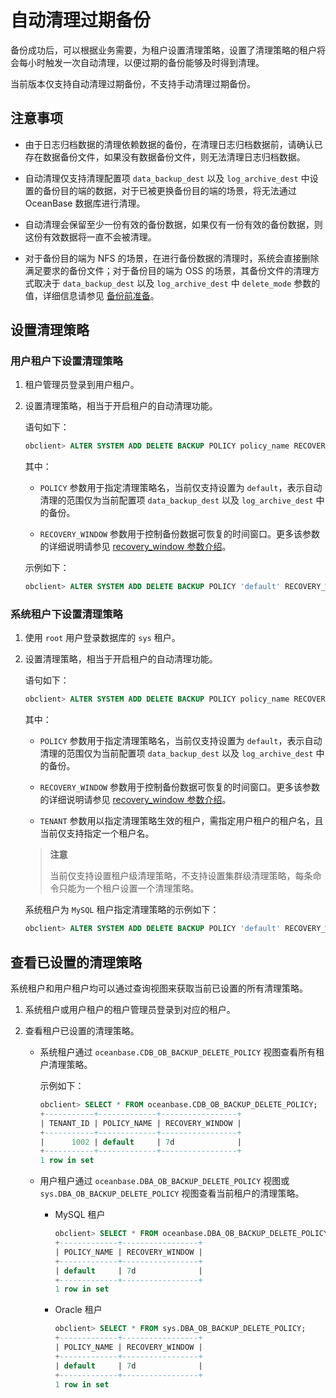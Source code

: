 # 自动清理过期备份

备份成功后，可以根据业务需要，为租户设置清理策略，设置了清理策略的租户将会每小时触发一次自动清理，以便过期的备份能够及时得到清理。

当前版本仅支持自动清理过期备份，不支持手动清理过期备份。

## 注意事项

* 由于日志归档数据的清理依赖数据的备份，在清理日志归档数据前，请确认已存在数据备份文件，如果没有数据备份文件，则无法清理日志归档数据。

* 自动清理仅支持清理配置项 `data_backup_dest` 以及 `log_archive_dest` 中设置的备份目的端的数据，对于已被更换备份目的端的场景，将无法通过 OceanBase 数据库进行清理。

* 自动清理会保留至少一份有效的备份数据，如果仅有一份有效的备份数据，则这份有效数据将一直不会被清理。

* 对于备份目的端为 NFS 的场景，在进行备份数据的清理时，系统会直接删除满足要求的备份文件；对于备份目的端为 OSS 的场景，其备份文件的清理方式取决于 `data_backup_dest` 以及 `log_archive_dest` 中 `delete_mode` 参数的值，详细信息请参见 [备份前准备](../400.data-backup/100.preparation-before-data-backup.md)。

## 设置清理策略

### 用户租户下设置清理策略

1. 租户管理员登录到用户租户。

2. 设置清理策略，相当于开启租户的自动清理功能。

   语句如下：

   ```sql
   obclient> ALTER SYSTEM ADD DELETE BACKUP POLICY policy_name RECOVERY_WINDOW recovery_window;
   ```

   其中：

   * `POLICY` 参数用于指定清理策略名，当前仅支持设置为 `default`，表示自动清理的范围仅为当前配置项 `data_backup_dest` 以及 `log_archive_dest` 中的备份。

   * `RECOVERY_WINDOW` 参数用于控制备份数据可恢复的时间窗口。更多该参数的详细说明请参见 [recovery_window 参数介绍](../500.cleaning-up-backed-up-data/500.parameters-of-cleaning-up-backup.md)。

   示例如下：

   ```sql
   obclient> ALTER SYSTEM ADD DELETE BACKUP POLICY 'default' RECOVERY_WINDOW '7d';
   ```

### 系统租户下设置清理策略

1. 使用 `root` 用户登录数据库的 `sys` 租户。

2. 设置清理策略，相当于开启租户的自动清理功能。

   语句如下：

   ```sql
   obclient> ALTER SYSTEM ADD DELETE BACKUP POLICY policy_name RECOVERY_WINDOW recovery_window TENANT tenant_name;
   ```

   其中：

   * `POLICY` 参数用于指定清理策略名，当前仅支持设置为 `default`，表示自动清理的范围仅为当前配置项 `data_backup_dest` 以及 `log_archive_dest` 中的备份。

   * `RECOVERY_WINDOW` 参数用于控制备份数据可恢复的时间窗口。更多该参数的详细说明请参见 [recovery_window 参数介绍](../500.cleaning-up-backed-up-data/500.parameters-of-cleaning-up-backup.md)。

   * `TENANT` 参数用以指定清理策略生效的租户，需指定用户租户的租户名，且当前仅支持指定一个租户名。

   >**注意**
   >
   >当前仅支持设置租户级清理策略，不支持设置集群级清理策略，每条命令只能为一个租户设置一个清理策略。

   系统租户为 `MySQL` 租户指定清理策略的示例如下：

   ```sql
   obclient> ALTER SYSTEM ADD DELETE BACKUP POLICY 'default' RECOVERY_WINDOW '7d' TENANT MySQL;
   ```

## 查看已设置的清理策略

系统租户和用户租户均可以通过查询视图来获取当前已设置的所有清理策略。

1. 系统租户或用户租户的租户管理员登录到对应的租户。

2. 查看租户已设置的清理策略。

    * 系统租户通过 `oceanbase.CDB_OB_BACKUP_DELETE_POLICY` 视图查看所有租户清理策略。

      示例如下：

      ```sql
      obclient> SELECT * FROM oceanbase.CDB_OB_BACKUP_DELETE_POLICY;
      +-----------+-------------+-----------------+
      | TENANT_ID | POLICY_NAME | RECOVERY_WINDOW |
      +-----------+-------------+-----------------+
      |      1002 | default     | 7d              |
      +-----------+-------------+-----------------+
      1 row in set
      ```

    * 用户租户通过 `oceanbase.DBA_OB_BACKUP_DELETE_POLICY` 视图或 `sys.DBA_OB_BACKUP_DELETE_POLICY` 视图查看当前租户的清理策略。

      * MySQL 租户

        ```sql
        obclient> SELECT * FROM oceanbase.DBA_OB_BACKUP_DELETE_POLICY;
        +-------------+-----------------+
        | POLICY_NAME | RECOVERY_WINDOW |
        +-------------+-----------------+
        | default     | 7d              |
        +-------------+-----------------+
        1 row in set
        ```

      * Oracle 租户

        ```sql
        obclient> SELECT * FROM sys.DBA_OB_BACKUP_DELETE_POLICY;
        +-------------+-----------------+
        | POLICY_NAME | RECOVERY_WINDOW |
        +-------------+-----------------+
        | default     | 7d              |
        +-------------+-----------------+
        1 row in set
        ```

